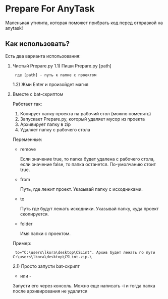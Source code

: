 # Prepare For AnyTask

Маленькая утилита, которая поможет прибрать код перед отправкой на anytask!

## Как использовать?

Есть два варианта использования:

1) Чистый Prepare.py
    1.1) Пиши Prepare.py [path]
        
        где [path] - путь к папке с проектом
    
    1.2) Жми Enter и произойдет магия
    
2) Вместе с bat-скриптом

    Работает так:
    1) Копирует папку проекта на рабочий стол (можно поменять)
    2) Запускает Prepare.py, который удаляет мусор из проекта
    3) Архивирует папку в zip
    4) Удаляет папку с рабочего стола
    
    Переменные:
    - remove
    
        Если значение true, то папка будет удалена с рабочего стола, если значение false, то папка останется. По-умолчанию стоит true.
       
    - from
        
        Путь, где лежит проект. Указывай папку с исходниками.
    
    - to 
    
        Путь где будут лежать исходники. Указывай папку, куда проект скопируется.
        
   - folder
   
        Имя папки с проектом.
        
   Пример: 
        
        to="C:\users\lkora\desktop\CSLint". Архив будет лежать по пути C:\users\lkora\desktop\CSLint.zip.\
   
   2.1) Просто запусти bat-скрипт
   
   - или -
   
   Запусти его через консоль. Можно еще написать -i и тогда папка после архивирования не удалится
